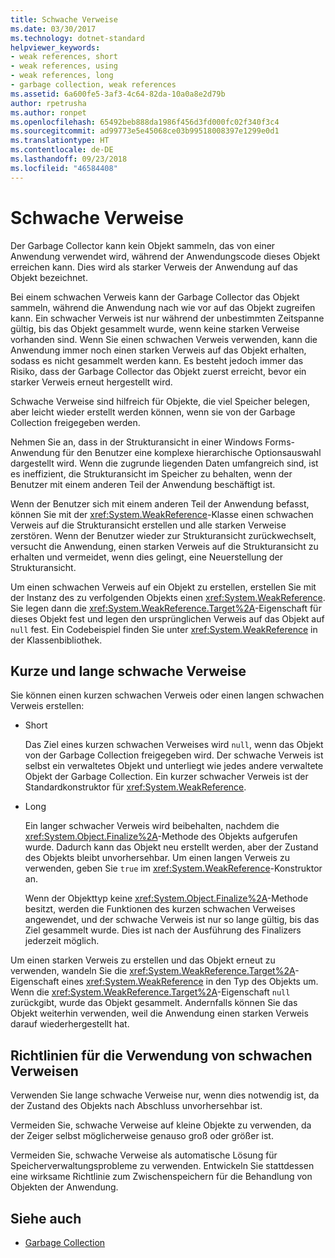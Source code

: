 ```yaml
---
title: Schwache Verweise
ms.date: 03/30/2017
ms.technology: dotnet-standard
helpviewer_keywords:
- weak references, short
- weak references, using
- weak references, long
- garbage collection, weak references
ms.assetid: 6a600fe5-3af3-4c64-82da-10a0a8e2d79b
author: rpetrusha
ms.author: ronpet
ms.openlocfilehash: 65492beb888da1986f456d3fd000fc02f340f3c4
ms.sourcegitcommit: ad99773e5e45068ce03b99518008397e1299e0d1
ms.translationtype: HT
ms.contentlocale: de-DE
ms.lasthandoff: 09/23/2018
ms.locfileid: "46584408"
---
```

# <a name="weak-references"></a>Schwache Verweise
Der Garbage Collector kann kein Objekt sammeln, das von einer Anwendung verwendet wird, während der Anwendungscode dieses Objekt erreichen kann. Dies wird als starker Verweis der Anwendung auf das Objekt bezeichnet.  
  
 Bei einem schwachen Verweis kann der Garbage Collector das Objekt sammeln, während die Anwendung nach wie vor auf das Objekt zugreifen kann. Ein schwacher Verweis ist nur während der unbestimmten Zeitspanne gültig, bis das Objekt gesammelt wurde, wenn keine starken Verweise vorhanden sind. Wenn Sie einen schwachen Verweis verwenden, kann die Anwendung immer noch einen starken Verweis auf das Objekt erhalten, sodass es nicht gesammelt werden kann. Es besteht jedoch immer das Risiko, dass der Garbage Collector das Objekt zuerst erreicht, bevor ein starker Verweis erneut hergestellt wird.  
  
 Schwache Verweise sind hilfreich für Objekte, die viel Speicher belegen, aber leicht wieder erstellt werden können, wenn sie von der Garbage Collection freigegeben werden.  
  
 Nehmen Sie an, dass in der Strukturansicht in einer Windows Forms-Anwendung für den Benutzer eine komplexe hierarchische Optionsauswahl dargestellt wird. Wenn die zugrunde liegenden Daten umfangreich sind, ist es ineffizient, die Strukturansicht im Speicher zu behalten, wenn der Benutzer mit einem anderen Teil der Anwendung beschäftigt ist.  
  
 Wenn der Benutzer sich mit einem anderen Teil der Anwendung befasst, können Sie mit der <xref:System.WeakReference>-Klasse einen schwachen Verweis auf die Strukturansicht erstellen und alle starken Verweise zerstören. Wenn der Benutzer wieder zur Strukturansicht zurückwechselt, versucht die Anwendung, einen starken Verweis auf die Strukturansicht zu erhalten und vermeidet, wenn dies gelingt, eine Neuerstellung der Strukturansicht.  
  
 Um einen schwachen Verweis auf ein Objekt zu erstellen, erstellen Sie mit der Instanz des zu verfolgenden Objekts einen <xref:System.WeakReference>. Sie legen dann die <xref:System.WeakReference.Target%2A>-Eigenschaft für dieses Objekt fest und legen den ursprünglichen Verweis auf das Objekt auf `null` fest. Ein Codebeispiel finden Sie unter <xref:System.WeakReference> in der Klassenbibliothek.  
  
## <a name="short-and-long-weak-references"></a>Kurze und lange schwache Verweise  
 Sie können einen kurzen schwachen Verweis oder einen langen schwachen Verweis erstellen:  
  
-   Short  
  
     Das Ziel eines kurzen schwachen Verweises wird `null`, wenn das Objekt von der Garbage Collection freigegeben wird. Der schwache Verweis ist selbst ein verwaltetes Objekt und unterliegt wie jedes andere verwaltete Objekt der Garbage Collection.  Ein kurzer schwacher Verweis ist der Standardkonstruktor für <xref:System.WeakReference>.  
  
-   Long  
  
     Ein langer schwacher Verweis wird beibehalten, nachdem die <xref:System.Object.Finalize%2A>-Methode des Objekts aufgerufen wurde. Dadurch kann das Objekt neu erstellt werden, aber der Zustand des Objekts bleibt unvorhersehbar. Um einen langen Verweis zu verwenden, geben Sie `true` im <xref:System.WeakReference>-Konstruktor an.  
  
     Wenn der Objekttyp keine <xref:System.Object.Finalize%2A>-Methode besitzt, werden die Funktionen des kurzen schwachen Verweises angewendet, und der schwache Verweis ist nur so lange gültig, bis das Ziel gesammelt wurde. Dies ist nach der Ausführung des Finalizers jederzeit möglich.  
  
 Um einen starken Verweis zu erstellen und das Objekt erneut zu verwenden, wandeln Sie die <xref:System.WeakReference.Target%2A>-Eigenschaft eines <xref:System.WeakReference> in den Typ des Objekts um. Wenn die <xref:System.WeakReference.Target%2A>-Eigenschaft `null` zurückgibt, wurde das Objekt gesammelt. Andernfalls können Sie das Objekt weiterhin verwenden, weil die Anwendung einen starken Verweis darauf wiederhergestellt hat.  
  
## <a name="guidelines-for-using-weak-references"></a>Richtlinien für die Verwendung von schwachen Verweisen  
 Verwenden Sie lange schwache Verweise nur, wenn dies notwendig ist, da der Zustand des Objekts nach Abschluss unvorhersehbar ist.  
  
 Vermeiden Sie, schwache Verweise auf kleine Objekte zu verwenden, da der Zeiger selbst möglicherweise genauso groß oder größer ist.  
  
 Vermeiden Sie, schwache Verweise als automatische Lösung für Speicherverwaltungsprobleme zu verwenden. Entwickeln Sie stattdessen eine wirksame Richtlinie zum Zwischenspeichern für die Behandlung von Objekten der Anwendung.  
  
## <a name="see-also"></a>Siehe auch

- [Garbage Collection](../../../docs/standard/garbage-collection/index.md)
